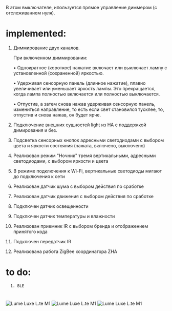В этом выключателе, ипользуется прямое управление диммером (с отслеживанием нуля).
#
# implemented:
1. Диммирование двух каналов.

      При включенном диммировании:

      • Однократное (короткое) нажатие включает или выключает лампу с установленной (сохраненной) яркостью.

      • Удерживая сенсорную панель (длинное нажатие), плавно увеличивает или уменьшает яркость лампы. Это прекращается, когда лампа полностью включается или полностью выключается.

      • Отпустив, а затем снова нажав удерживая сенсорную панель, измениться направление, то есть если свет становился тусклее, то, отпустив и снова нажав, он будет ярче.

2. Подключение внешних сущностей light из HA с поддержкой димирования и без.
3. Подсветка сенсорных кнопок адресными светодиодами с выбором цвета и яркости состояния (нажата, включено, выключено)
4. Реализован режим "Ночник" тремя вертикальными, адресными светодиодами, с выбором яркости и цвета
5. В режиме подключения к Wi-Fi, вертикальные светодиоды мигают до подключения к сети
6. Реализован датчик шума с выбором действия по сработке
7. Реализован датчик движения с выбором действия по сработке
8. Подключен датчик освещенности
9. Подключен датчик температуры и влажности
10. Реализован приемник IR  с выбором бренда и отображением принятого кода
11. Подключен передатчик IR
12. Реализована работа ZigBee координатора ZHA

# to do: 
      
      1. BLE



#
![Lume Luxe L.te M1](https://github.com/ananyevgv/esphome-ujin/blob/2780705d541df653655410d6446436ef2499bcd6/Lume%20Luxe_L.te%20M1/images/Luxe_Lte%20M1_8.png)
![Lume Luxe L.te M1](https://github.com/ananyevgv/esphome-ujin/blob/2780705d541df653655410d6446436ef2499bcd6/Lume%20Luxe_L.te%20M1/images/Luxe_Lte%20M1_9.png)
![Lume Luxe L.te M1](https://github.com/ananyevgv/esphome-ujin/blob/2780705d541df653655410d6446436ef2499bcd6/Lume%20Luxe_L.te%20M1/images/Luxe_Lte%20M1_10.png)
